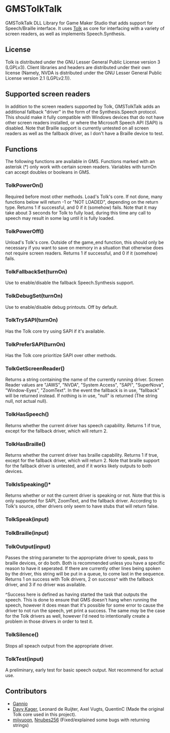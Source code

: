 # GMSTolkTalk
GMSTolkTalk DLL Library for Game Maker Studio that adds support for Speech/Braille interface. It uses [Tolk](https://github.com/ndarilek/tolk) as core for interfacing with a variety of screen readers, as well as implements Speech.Synthesis.

## License

Tolk is distributed under the GNU Lesser General Public License version 3 (LGPLv3).
Client libraries and headers are distributed under their own license (Namely, NVDA is distributed under the GNU Lesser General Public License version 2.1 (LGPLv2.1)).

## Supported screen readers

In addition to the screen readers supported by Tolk, GMSTolkTalk adds an additional fallback "driver" in the form of the Synthesis.Speech protocol. This should make it fully compatible with Windows devices that do not have other screen readers installed, or where the Microsoft Speech API (SAPI) is disabled. Note that Braille support is currently untested on all screen readers as well as the fallback driver, as I don't have a Braille device to test.

## Functions
The following functions are available in GMS. Functions marked with an asterisk (\*) only work with certain screen readers. Variables with turnOn can accept doubles or booleans in GMS.

### TolkPowerOn()
Required before most other methods. Load's Tolk's core. If not done, many functions below will return -1 or "NOT LOADED", depending on the return type. Returns 1 if successful, and 0 if it (somehow) fails. Note that it may take about 3 seconds for Tolk to fully load, during this time any call to speech may result in some lag until it is fully loaded.

### TolkPowerOff()
Unload's Tolk's core. Outside of the game_end function, this should only be necessary if you want to save on memory in a situation that otherwise does not require screen readers. Returns 1 if successful, and 0 if it (somehow) fails.

### TolkFallbackSet(turnOn)
Use to enable/disable the fallback Speech.Synthesis support.

### TolkDebugSet(turnOn)
Use to enable/disable debug printouts. Off by default.

### TolkTrySAPI(turnOn)
Has the Tolk core try using SAPI if it's available. 

### TolkPreferSAPI(turnOn)
Has the Tolk core prioritize SAPI over other methods.

### TolkGetScreenReader()
Returns a string containing the name of the currently running driver.
Screen Reader values are "JAWS", "NVDA", "System Access", "SAPI", "SuperNova", "Window-Eyes", "ZoomText". In the event the fallback is in use, "fallback" will be returned instead. If nothing is in use, "null" is returned (The string null, not actual null).

### TolkHasSpeech()
Returns whether the current driver has speech capability. Returns 1 if true, except for the fallback driver, which will return 2.

### TolkHasBraille()
Returns whether the current driver has braille capability. Returns 1 if true, except for the fallback driver, which will return 2. Note that braille support for the fallback driver is untested, and if it works likely outputs to both devices.

### TolkIsSpeaking()*
Returns whether or not the current driver is speaking or not. Note that this is only supported for SAPI, ZoomText, and the fallback driver. According to Tolk's source, other drivers only seem to have stubs that will return false.

### TolkSpeak(input)
### TolkBraille(input)
### TolkOutput(input)
Passes the string parameter to the appropriate driver to speak, pass to braille devices, or do both. Both is recommended unless you have a specific reason to have it seperated. If there are currently other lines being spoken by the driver, this string will be put in a queue, to come last in the sequence. Returns 1 on success with Tolk drivers, 2 on success^ with the fallback driver, and 3 if no driver was available.

^Success here is defined as having started the task that outputs the speech. This is done to ensure that GMS doesn't hang when running the speech, however it does mean that it's possible for some error to cause the driver to not run the speech, yet print a success. The same *may* be the case for the Tolk drivers as well, however I'd need to intentionally create a problem in those drivers in order to test it.

### TolkSilence()
Stops all speach output from the appropriate driver.

### TolkTest(input)
A preliminary, early test for basic speech output. Not recommend for actual use.

## Contributors

* [Gannio](https://github.com/Gannio)
* [Davy Kager](https://github.com/dkager), Leonard de Ruijter, Axel Vugts, QuentinC (Made the original Tolk core used in this project).
* [mijyuoon](https://github.com/mijyuoon), [Nnubes256](https://github.com/Nnubes256) (Fixed/explained some bugs with returning strings)